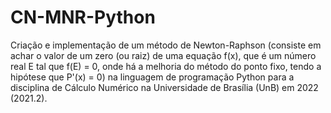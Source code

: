 # CN-MNR-Python
Criação e implementação de um método de Newton-Raphson (consiste em achar o valor de um zero (ou raiz) de uma equação f(x), que é um número real E tal que f(E) = 0, onde há a melhoria do método do ponto fixo, tendo a hipótese que P'(x) = 0) na linguagem de programação Python para a disciplina de Cálculo Numérico na Universidade de Brasília (UnB) em 2022 (2021.2).
